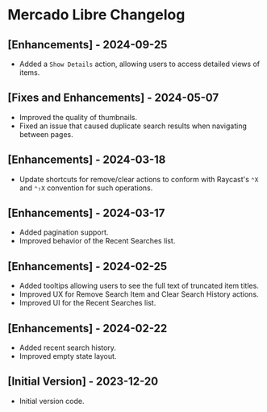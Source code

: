 # Mercado Libre Changelog

## [Enhancements] - 2024-09-25

- Added a `Show Details` action, allowing users to access detailed views of items.

## [Fixes and Enhancements] - 2024-05-07

- Improved the quality of thumbnails.
- Fixed an issue that caused duplicate search results when navigating between pages.

## [Enhancements] - 2024-03-18

- Update shortcuts for remove/clear actions to conform with Raycast's `⌃X` and `⌃⇧X` convention for such operations.

## [Enhancements] - 2024-03-17

- Added pagination support.
- Improved behavior of the Recent Searches list.

## [Enhancements] - 2024-02-25

- Added tooltips allowing users to see the full text of truncated item titles.
- Improved UX for Remove Search Item and Clear Search History actions.
- Improved UI for the Recent Searches list.

## [Enhancements] - 2024-02-22

- Added recent search history.
- Improved empty state layout.

## [Initial Version] - 2023-12-20

- Initial version code.
